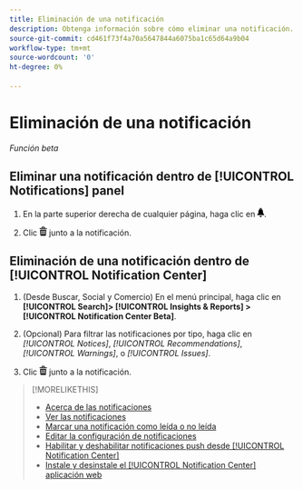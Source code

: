 ```yaml
---
title: Eliminación de una notificación
description: Obtenga información sobre cómo eliminar una notificación.
source-git-commit: cd461f73f4a70a5647844a6075ba1c65d64a9b04
workflow-type: tm+mt
source-wordcount: '0'
ht-degree: 0%

---
```


# Eliminación de una notificación

*Función beta*

## Eliminar una notificación dentro de [!UICONTROL Notifications] panel

1. En la parte superior derecha de cualquier página, haga clic en ![Notificaciones](/help/search-social-commerce/assets/notifications-panel.png "Notificaciones").

1. Clic ![Eliminar](/help/search-social-commerce/assets/delete.png "Eliminar") junto a la notificación.

## Eliminación de una notificación dentro de [!UICONTROL Notification Center]

1. (Desde Buscar, Social y Comercio) En el menú principal, haga clic en **[!UICONTROL Search]> [!UICONTROL Insights & Reports] >[!UICONTROL Notification Center Beta]**.

1. (Opcional) Para filtrar las notificaciones por tipo, haga clic en *[!UICONTROL Notices]*, *[!UICONTROL Recommendations]*, *[!UICONTROL Warnings]*, o *[!UICONTROL Issues]*.

1. Clic ![Eliminar](/help/search-social-commerce/assets/delete.png "Eliminar")  junto a la notificación.

>[!MORELIKETHIS]
>
>* [Acerca de las notificaciones](/help/search-social-commerce/notifications/notification-about.md)
>* [Ver las notificaciones](notification-view.md)
>* [Marcar una notificación como leída o no leída](notification-mark-read-unread.md)
>* [Editar la configuración de notificaciones](notification-edit.md)
>* [Habilitar y deshabilitar notificaciones push desde [!UICONTROL Notification Center]](notifications-push-enable-disable.md)
>* [Instale y desinstale el [!UICONTROL Notification Center] aplicación web](notification-app-install-uninstall.md)

